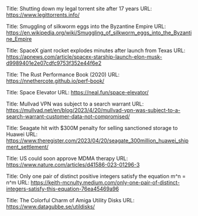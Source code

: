 Title: Shutting down my legal torrent site after 17 years
URL: https://www.legittorrents.info/

Title: Smuggling of silkworm eggs into the Byzantine Empire
URL: https://en.wikipedia.org/wiki/Smuggling_of_silkworm_eggs_into_the_Byzantine_Empire

Title: SpaceX giant rocket explodes minutes after launch from Texas
URL: https://apnews.com/article/spacex-starship-launch-elon-musk-d9989401e2e07cdfc9753f352e44f6e2

Title: The Rust Performance Book (2020)
URL: https://nnethercote.github.io/perf-book/

Title: Space Elevator
URL: https://neal.fun/space-elevator/

Title: Mullvad VPN was subject to a search warrant
URL: https://mullvad.net/en/blog/2023/4/20/mullvad-vpn-was-subject-to-a-search-warrant-customer-data-not-compromised/

Title: Seagate hit with $300M penalty for selling sanctioned storage to Huawei
URL: https://www.theregister.com/2023/04/20/seagate_300million_huawei_shipment_settlement/

Title: US could soon approve MDMA therapy
URL: https://www.nature.com/articles/d41586-023-01296-3

Title: Only one pair of distinct positive integers satisfy the equation m^n = n^m
URL: https://keith-mcnulty.medium.com/only-one-pair-of-distinct-integers-satisfy-this-equation-76ea45469a96

Title: The Colorful Charm of Amiga Utility Disks
URL: https://www.datagubbe.se/utildisks/
